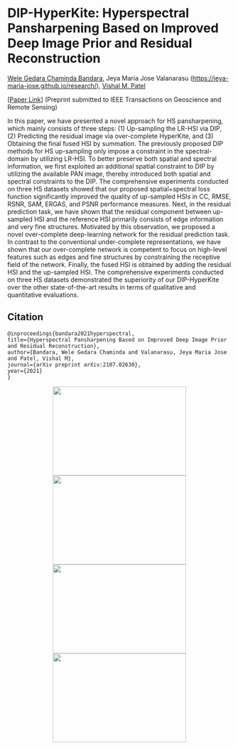 # DIP-HyperKite: Hyperspectral Pansharpening Based on Improved Deep Image Prior and  Residual Reconstruction
[Wele Gedara Chaminda Bandara](https://www.researchgate.net/profile/Chaminda-Bandara-4), Jeya Maria Jose Valanarasu (https://jeya-maria-jose.github.io/research/), [Vishal M. Patel](http://www.rci.rutgers.edu/~vmp93/)

[[Paper Link](https://arxiv.org/abs/2107.02630)] (Preprint submitted to IEEE Transactions on Geoscience and Remote Sensing)

In this paper, we have presented a novel approach for HS pansharpening, which mainly consists of three steps: (1) Up-sampling the LR-HSI via DIP, (2) Predicting the residual image via over-complete HyperKite, and (3) Obtaining the final fused HSI by summation. The previously proposed DIP methods for HS up-sampling only impose a constraint in the spectral-domain  by utilizing LR-HSI. To better preserve both spatial and spectral information, we first exploited an additional spatial constraint to DIP by utilizing the available PAN image, thereby introduced both spatial and spectral constraints to the DIP. The comprehensive experiments conducted on three HS datasets showed that our proposed spatial+spectral loss function significantly improved the quality of up-sampled HSIs in CC, RMSE, RSNR, SAM, ERGAS, and PSNR performance measures. Next, in the residual prediction task, we have shown that the residual component between  up-sampled HSI and the reference HSI primarily consists of edge information and very fine structures. Motivated by this observation, we proposed a novel over-complete deep-learning network for the residual prediction task. In contrast to the conventional under-complete representations, we have shown that our over-complete network is competent to focus on high-level features such as edges and fine structures by constraining the receptive field of the network. Finally, the fused HSI is obtained by adding the residual HSI and the up-sampled HSI. The comprehensive experiments conducted on three HS datasets demonstrated the superiority of our DIP-HyperKite over the other state-of-the-art results in terms of qualitative and quantitative evaluations.

## Citation
    @inproceedings{bandara2021hyperspectral,
    title={Hyperspectral Pansharpening Based on Improved Deep Image Prior and Residual Reconstruction},
    author={Bandara, Wele Gedara Chaminda and Valanarasu, Jeya Maria Jose and Patel, Vishal M},
    journal={arXiv preprint arXiv:2107.02630},
    year={2021}
    } 

<p align="center">
<img src="sample_results/121_input.jpg" width="300px" height="200px"/>         <img src="sample_results/121_our.jpg" width="300px" height="200px"/>
<img src="sample_results/38_input.jpg" width="300px" height="200px"/>         <img src="sample_results/38_our.jpg" width="300px" height="200px"/>
</p>